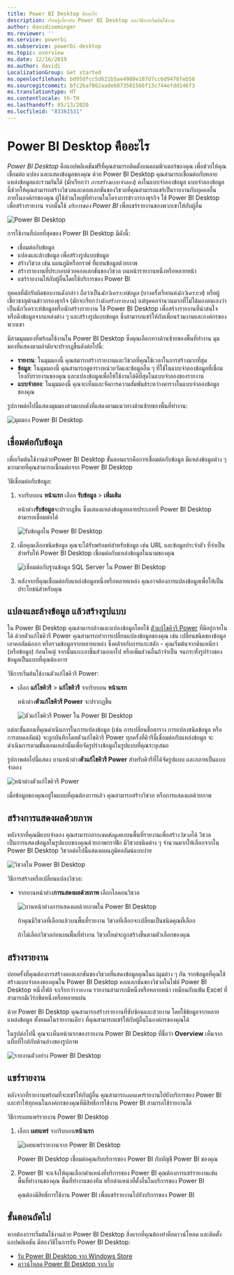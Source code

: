 ```yaml
---
title: Power BI Desktop คืออะไร
description: เรียนรู้เกี่ยวกับ Power BI Desktop และวิธีการเริ่มต้นใช้งาน
author: davidiseminger
ms.reviewer: ''
ms.service: powerbi
ms.subservice: powerbi-desktop
ms.topic: overview
ms.date: 12/16/2019
ms.author: davidi
LocalizationGroup: Get started
ms.openlocfilehash: bd95dfcc5d621b5ae4988e187d7cc6d9478feb58
ms.sourcegitcommit: bfc2baf862aade6873501566f13c744efdd146f3
ms.translationtype: HT
ms.contentlocale: th-TH
ms.lasthandoff: 05/13/2020
ms.locfileid: "83361531"
---
```

# <a name="what-is-power-bi-desktop"></a>Power BI Desktop คืออะไร

*Power BI Desktop* คือแอปพลิเคชันฟรีที่คุณสามารถติดตั้งบนคอมพิวเตอร์ของคุณ เพื่อช่วยให้คุณเชื่อมต่อ แปลง และแสดงข้อมูลของคุณ ด้วย Power BI Desktop คุณสามารถเชื่อมต่อกับหลายแหล่งข้อมูลและรวมกันได้ (มักเรียกว่า *การสร้างแบบจำลอง*) ลงในแบบจำลองข้อมูล แบบจำลองข้อมูลนี้ช่วยให้คุณสามารถสร้างวิชวลและคอลเลกชันของวิชวลที่คุณสามารถแชร์เป็นรายงานกับบุคคลอื่นภายในองค์กรของคุณ ผู้ใช้ส่วนใหญ่ที่ทำงานในโครงการข่าวกรองธุรกิจ ใช้ Power BI Desktop เพื่อสร้างรายงาน จากนั้นใช้ *บริการของ Power BI* เพื่อแชร์รายงานของพวกเขาให้กับผู้อื่น

![Power BI Desktop](media/desktop-what-is-desktop/what-is-desktop_01.png)

การใช้งานที่บ่อยที่สุดของ Power BI Desktop มีดังนี้:

* เชื่อมต่อกับข้อมูล
* แปลงและล้างข้อมูล เพื่อสร้างรูปแบบข้อมูล
* สร้างวิชวล เช่น แผนภูมิหรือกราฟ ที่แทนข้อมูลด้วยภาพ
* สร้างรายงานที่ประกอบด้วยคอลเลกชันของวิชวล บนหน้ารายงานหนึ่งหรือหลายหน้า
* แชร์รายงานให้กับผู้อื่นโดยใช้บริการของ Power BI

บุคคลที่มักรับผิดชอบงานดังกล่าว ถือว่าเป็น*นักวิเคราะห์ข้อมูล* (บางครั้งเรียกแค่*นักวิเคราะห์*) หรือผู้เชี่ยวชาญด้านข่าวกรองธุรกิจ (มักจะเรียกว่า*นักสร้างรายงาน*) แต่บุคคลจำนวนมากที่ไม่ได้มองตนเองว่าเป็นนักวิเคราะห์ข้อมูลหรือนักสร้างรายงาน ใช้ Power BI Desktop เพื่อสร้างรายงานที่น่าสนใจ หรือดึงข้อมูลจากแหล่งต่าง ๆ และสร้างรูปแบบข้อมูล ซึ่งสามารถแชร์ให้กับเพื่อนร่วมงานและองค์กรของพวกเขา

มีสามมุมมองที่พร้อมใช้งานใน Power BI Desktop ซึ่งคุณเลือกทางด้านซ้ายของพื้นที่ทำงาน มุมมองที่แสดงตามลำดับจะปรากฏขึ้นดังต่อไปนี้:
* **รายงาน**: ในมุมมองนี้ คุณสมารถสร้างรายงานและวิชวลที่คุณใช้เวลาในการสร้างมากที่สุด
* **ข้อมูล**: ในมุมมองนี้ คุณสามารถดูตารางหน่วยวัดและข้อมูลอื่น ๆ ที่ใช้ในแบบจำลองข้อมูลที่เชื่อมโยงกับรายงานของคุณ และแปลงข้อมูลเพื่อให้ใช้งานได้ดีที่สุดในแบบจำลองของรายงาน
* **แบบจำลอง**: ในมุมมองนี้ คุณจะเห็นและจัดการความสัมพันธ์ระหว่างตารางในแบบจำลองข้อมูลของคุณ

รูปภาพต่อไปนี้แสดงมุมมองสามแบบดังที่แสดงตามแนวทางด้านซ้ายของพื้นที่ทำงาน:

![มุมมอง Power BI Desktop](media/desktop-what-is-desktop/what-is-desktop-07.png)
 

## <a name="connect-to-data"></a>เชื่อมต่อกับข้อมูล
เพื่อเริ่มต้นใช้งานด้วยPower BI Desktop ขั้นตอนแรกคือการเชื่อมต่อกับข้อมูล มีแหล่งข้อมูลต่าง ๆ มากมายที่คุณสามารถเชื่อมต่อจาก Power BI Desktop 

วิธีเชื่อมต่อกับข้อมูล:

1. จากริบบอน **หน้าแรก** เลือก **รับข้อมูล** > **เพิ่มเติม** 

   หน้าต่าง**รับข้อมูล**จะปรากฎขึ้น ซึ่งแสดงแหล่งข้อมูลหลายประเภทที่ Power BI Desktop สามารถเชื่อมต่อได้

   ![รับข้อมูลใน Power BI Desktop](media/desktop-what-is-desktop/what-is-desktop_02.png)

2. เมื่อคุณเลือกชนิดข้อมูล คุณจะได้รับพร้อมท์สำหรับข้อมูล เช่น URL และข้อมูลประจำตัว ที่จำเป็นสำหรับให้ Power BI Desktop เชื่อมต่อกับแหล่งข้อมูลในนามของคุณ

   ![เชื่อมต่อกับฐานข้อมูล SQL Server ใน Power BI Desktop](media/desktop-what-is-desktop/what-is-desktop_03.png)

3. หลังจากที่คุณเชื่อมต่อกับแหล่งข้อมูลหนึ่งหรือหลายแหล่ง คุณอาจต้องการแปลงข้อมูลเพื่อให้เป็นประโยชน์สำหรับคุณ

## <a name="transform-and-clean-data-create-a-model"></a>แปลงและล้างข้อมูล แล้วสร้างรูปแบบ

ใน Power BI Desktop คุณสามารถล้างและแปลงข้อมูลโดยใช้ [ตัวแก้ไขคิวรี Power](https://docs.microsoft.com/power-bi/desktop-query-overview) ที่มีอยู่ภายในได้ ด้วยตัวแก้ไขคิวรี Power คุณสามารถทำการเปลี่ยนแปลงข้อมูลของคุณ เช่น เปลี่ยนชนิดของข้อมูล เอาคอลัมน์ออก หรือรวมข้อมูลจากหลายแหล่ง ซึ่งคล้ายกับการแกะสลัก - คุณเริ่มต้นจากดินเหนียว (หรือข้อมูล) ก้อนใหญ่ จากนั้นแกะเอาชิ้นส่วนออกไป หรือเพิ่มส่วนอื่นถ้าจำเป็น จนกระทั่งรูปร่างของข้อมูลเป็นแบบที่คุณต้องการ 

วิธีการเริ่มต้นใช้งานตัวแก้ไขคิวรี Power:

- เลือก **แก้ไขคิวรี** > **แก้ไขคิวรี** จากริบบอน **หน้าแรก**

   หน้าต่าง**ตัวแก้ไขคิวรี Power** จะปรากฏขึ้น

   ![ตัวแก้ไขคิวรี Power ใน Power BI Desktop](media/desktop-getting-started/designer_gsg_editquery.png)

แต่ละขั้นตอนที่คุณดำเนินการในการแปลงข้อมูล (เช่น การเปลี่ยนชื่อตาราง การแปลงชนิดข้อมูล หรือการลบคอลัมน์) จะถูกบันทึกโดยตัวแก้ไขคิวรี Power  ทุกครั้งที่คิวรีนี้เชื่อมต่อกับแหล่งข้อมูล จะดำเนินการตามขั้นตอนเหล่านั้นเพื่อจัดรูปร่างข้อมูลในรูปแบบที่คุณระบุเสมอ

รูปภาพต่อไปนี้แสดง บานหน้าต่าง**ตัวแก้ไขคิวรี Power** สำหรับคิวรีที่ได้จัดรูปแบบ และกลายเป็นแบบจำลอง

 ![หน้าต่างตัวแก้ไขคิวรี Power](media/desktop-getting-started/shapecombine_querysettingsfinished.png)

เมื่อข้อมูลของคุณอยู่ในแบบที่คุณต้องการแล้ว คุณสามารถสร้างวิชวล หรือการแสดงผลด้วยภาพ 

## <a name="create-visuals"></a>สร้างการแสดงผลด้วยภาพ 

หลังจากที่คุณมีแบบจำลอง คุณสามารถลาก*เขตข้อมูล*ลงบนพื้นที่รายงานเพื่อสร้าง*วิชวล*ได้ วิชวลเป็นการแสดงข้อมูลในรูปแบบของคุณด้วยภาพกราฟิก มีวิชวลชนิดต่าง ๆ จำนวนมากให้เลือกจากใน Power BI Desktop วิชวลต่อไปนี้แสดงแผนภูมิคอลัมน์แบบง่าย 

![วิชวลใน Power BI Desktop](media/desktop-what-is-desktop/what-is-desktop_04.png)

วิธีการสร้างหรือเปลี่ยนแปลงวิชวล: 

- จากบานหน้าต่าง**การแสดงผลด้วยภาพ** เลือกไอคอนวิชวล 

   ![บานหน้าต่างการแสดงผลด้วยภาพใน Power BI Desktop](media/desktop-what-is-desktop/what-is-desktop_05.png)

   ถ้าคุณมีวิชวลที่เลือกแล้วบนพื้นที่รายงาน วิชวลที่เลือกจะเปลี่ยนเป็นชนิดคุณที่เลือก 

   ถ้าไม่เลือกวิชวลก่อนบนพื้นที่ทำงาน วิชวลใหม่จะถูกสร้างขึ้นตามตัวเลือกของคุณ


## <a name="create-reports"></a>สร้างรายงาน

บ่อยครั้งที่คุณต้องการสร้างคอลเลกชันของวิชวลที่แสดงข้อมูลคุณในแง่มุมต่าง ๆ กัน จากข้อมูลที่คุณใช้สร้างแบบจำลองของคุณใน Power BI Desktop คอลเลกชันของวิชวลในไฟล์ Power BI Desktop หนึ่งไฟล์ จะเรียกว่า*รายงาน* รายงานสามารถมีหนึ่งหรือหลายหน้า เหมือนกับแฟ้ม Excel ที่สามารถมีเวิร์กชีตหนึ่งหรือหลายแผ่น 

ด้วย Power BI Desktop คุณสามารถสร้างรายงานที่ซับซ้อนและสวยงาม โดยใช้ข้อมูลจากหลายแหล่งข้อมูล ทั้งหมดในรายงานเดียว ที่คุณสามารถแชร์ให้กับผู้อื่นในองค์กรของคุณได้

ในรูปต่อไปนี้ คุณจะเห็นหน้าแรกของรายงาน Power BI Desktop ที่ชื่อว่า **Overview** เห็นจากแท็บที่ใกล้กับด้านล่างของรูปภาพ 

![รายงานตัวอย่าง Power BI Desktop](media/desktop-what-is-desktop/what-is-desktop_01.png)

## <a name="share-reports"></a>แชร์รายงาน

หลังจากที่รายงานพร้อมที่จะแชร์ให้กับผู้อื่น คุณสามารถ*เผยแพร่*รายงานไปยังบริการของ Power BI และทำให้ทุกคนในองค์กรของคุณที่มีสิทธิ์การใช้งาน Power BI สามารถใช้รายงานได้ 

วิธีการเผยแพร่รายงาน Power BI Desktop 

1. เลือก **เผยแพร่** จากริบบอน**หน้าแรก**

   ![เผยแพร่รายงานจาก Power BI Desktop](media/desktop-what-is-desktop/what-is-desktop_06.png)

   Power BI Desktop เชื่อมต่อคุณกับบริการของ Power BI กับบัญชี Power BI ของคุณ 

2. Power BI จะแจ้งให้คุณเลือกตำแหน่งที่บริการของ Power BI คุณต้องการแชร์รายงานเช่น พื้นที่ทำงานของคุณ พื้นที่ทำงานของทีม หรือตำแหน่งที่ตั้งอื่นในบริการของ Power BI 

   คุณต้องมีสิทธิ์การใช้งาน Power BI เพื่อแชร์รายงานไปยังบริการของ Power BI


## <a name="next-steps"></a>ขั้นตอนถัดไป

หากต้องการเริ่มต้นใช้งานด้วย Power BI Desktop สิ่งแรกที่คุณต้องทำคือดาวน์โหลด และติดตั้งแอปพลิเคชัน มีสองวิธีในการรับ Power BI Desktop:

* [รับ Power BI Desktop จาก Windows Store](https://aka.ms/pbidesktopstore)
* [ดาวน์โหลด Power BI Desktop จากเว็บ](https://docs.microsoft.com/power-bi/desktop-get-the-desktop#download-power-bi-desktop-directly)

